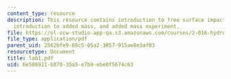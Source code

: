 ```yaml
---
content_type: resource
description: This resource contains introduction to free surface impact, write up,
  introduction to added mass, and added mass experiment.
file: https://ol-ocw-studio-app-qa.s3.amazonaws.com/courses/2-016-hydrodynamics-13-012-fall-2005/6e586911b87035a5e7b9ebe0f5674c63_lab1.pdf
file_type: application/pdf
parent_uid: 2562bfe9-88c5-05a2-3857-915ae8e3af03
resourcetype: Document
title: lab1.pdf
uid: 6e586911-b870-35a5-e7b9-ebe0f5674c63
---
```

